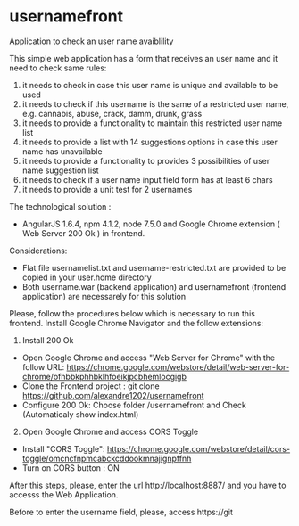 # usernamefront
Application to check an user name avaiblility

This simple web application has a form that receives an user name and it need to check same rules:
1) it needs to check in case this user name is unique and available to be used
2) it needs to check if this username is the same of a restricted user name, e.g. cannabis, abuse, crack, damm, drunk, grass  
3) it needs to provide a functionality to maintain this restricted user name list
4) it needs to provide a list with 14 suggestions options in case this user name has unavailable
5) it needs to provide a functionality to provides 3 possibilities of user name suggestion list
6) it needs to check if a user name input field form has at least 6 chars
7) it needs to provide a unit test for 2 usernames

The technological solution : 
- AngularJS 1.6.4, npm 4.1.2, node 7.5.0 and Google Chrome extension ( Web Server 200 Ok ) in frontend. 

Considerations:
- Flat file usernamelist.txt and username-restricted.txt are provided to be copied in your user.home directory
- Both username.war (backend application) and usernamefront (frontend application) are necessarely for this solution

Please, follow the procedures below which is necessary to run this frontend. Install Google Chrome Navigator and the follow extensions:

1) Install 200 Ok
- Open Google Chrome and access "Web Server for Chrome" with the follow URL: 
  https://chrome.google.com/webstore/detail/web-server-for-chrome/ofhbbkphhbklhfoeikjpcbhemlocgigb
- Clone the Frontend project : git clone https://github.com/alexandre1202/usernamefront
- Configure 200 Ok: Choose folder /usernamefront and Check (Automaticaly show index.html)

2) Open Google Chrome and access CORS Toggle
- Install "CORS Toggle": 
  https://chrome.google.com/webstore/detail/cors-toggle/omcncfnpmcabckcddookmnajignpffnh
- Turn on CORS button : ON

After this steps, please, enter the url http://localhost:8887/ and you have to accesss the Web Application.

Before to enter the username field, please, access https://git
